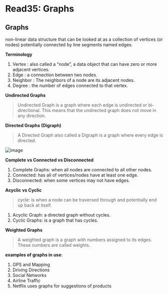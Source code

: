 # Read35: Graphs


## Graphs

non-linear data structure that can be looked at as a collection of vertices (or nodes) potentially connected by line segments named edges.

 **Terminology**

1. Vertex : also called a “node”, a data object that can have zero or more adjacent vertices.
2. Edge : a connection between two nodes.
3. Neighbor : The neighbors of a node are its adjacent nodes.
4. Degree : the number of edges connected to that vertex.

**Undirected Graphs**

> Undirected Graph is a graph where each edge is undirected or bi-directional. This means that the undirected graph does not move in any direction.

**Directed Graphs (Digraph)**

>A Directed Graph also called a Digraph is a graph where every edge is directed.


![image](https://www.researchgate.net/profile/Miha-Pipan-2/publication/337354946/figure/fig4/AS:826943234646020@1574170039765/a-Undirected-graph-and-b-directed-graph.png)


**Complete vs Connected vs Disconnected**

1. Complete Graphs:  when all nodes are connected to all other nodes.
2. Connected:  has all of vertices/nodes have at least one edge.
3. Disconnected: when some vertices may not have edges.

**Acyclic vs Cyclic**

> cycle: is when a node can be traversed through and potentially end up back at itself.

1. Acyclic Graph: a directed graph without cycles.
2. Cyclic Graphs: is a graph that has cycles.

**Weighted Graphs**

> A weighted graph is a graph with numbers assigned to its edges. These numbers are called weights.


**examples of graphs in use**:

1. GPS and Mapping
2. Driving Directions
3. Social Networks
4. Airline Traffic
5. Netflix uses graphs for suggestions of products

